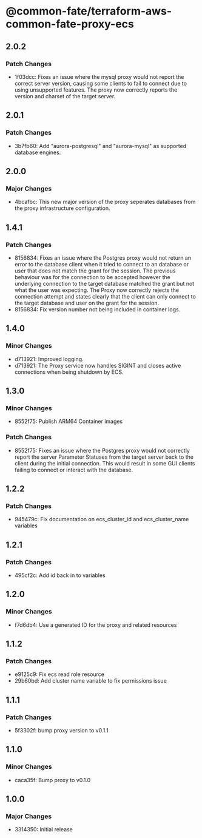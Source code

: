 # @common-fate/terraform-aws-common-fate-proxy-ecs

## 2.0.2

### Patch Changes

- 1f03dcc: Fixes an issue where the mysql proxy would not report the correct server version, causing some clients to fail to connect due to using unsupported features. The proxy now correctly reports the version and charset of the target server.

## 2.0.1

### Patch Changes

- 3b7fb60: Add "aurora-postgresql" and "aurora-mysql" as supported database engines.

## 2.0.0

### Major Changes

- 4bcafbc: This new major version of the proxy seperates databases from the proxy infrastructure configuration.

## 1.4.1

### Patch Changes

- 8156834: Fixes an issue where the Postgres proxy would not return an error to the database client when it tried to connect to an database or user that does not match the grant for the session. The previous behaviour was for the connection to be accepted however the underlying connection to the target database matched the grant but not what the user was expecting. The Proxy now correctly rejects the connection attempt and states clearly that the client can only connect to the target database and user on the grant for the session.
- 8156834: Fix version number not being included in container logs.

## 1.4.0

### Minor Changes

- d713921: Improved logging.
- d713921: The Proxy service now handles SIGINT and closes active connections when being shutdown by ECS.

## 1.3.0

### Minor Changes

- 8552f75: Publish ARM64 Container images

### Patch Changes

- 8552f75: Fixes an issue where the Postgres proxy would not correctly report the server Parameter Statuses from the target server back to the client during the initial connection. This would result in some GUI clients failing to connect or interact with the database.

## 1.2.2

### Patch Changes

- 945479c: Fix documentation on ecs_cluster_id and ecs_cluster_name variables

## 1.2.1

### Patch Changes

- 495cf2c: Add id back in to variables

## 1.2.0

### Minor Changes

- f7d6db4: Use a generated ID for the proxy and related resources

## 1.1.2

### Patch Changes

- e9125c9: Fix ecs read role resource
- 29b60bd: Add cluster name variable to fix permissions issue

## 1.1.1

### Patch Changes

- 5f3302f: bump proxy version to v0.1.1

## 1.1.0

### Minor Changes

- caca35f: Bump proxy to v0.1.0

## 1.0.0

### Major Changes

- 3314350: Initial release
